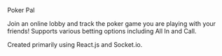 Poker Pal

Join an online lobby and track the poker game you are playing with your friends! Supports various betting options including All In and Call. 

Created primarily using React.js and Socket.io. 
